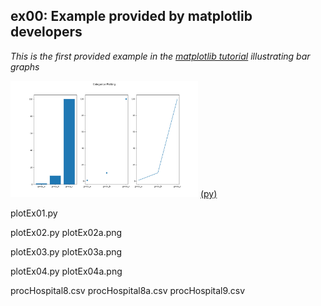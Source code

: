 
ex00: Example provided by matplotlib developers
-----------------------------------------------

*This is the first provided example in the 
[matplotlib tutorial](https://matplotlib.org/stable/tutorials/introductory/pyplot.html#sphx-glr-tutorials-introductory-pyplot-py) illustrating bar graphs*


<img src="plotEx00a.jpg" width=300> [(py)](plotEx00.py)

plotEx01.py

plotEx02.py
plotEx02a.png

plotEx03.py
plotEx03a.png

plotEx04.py
plotEx04a.png

procHospital8.csv
procHospital8a.csv
procHospital9.csv
